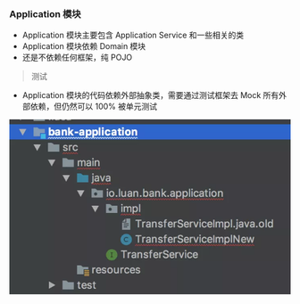 ### Application 模块

* Application 模块主要包含 Application Service 和一些相关的类
* Application 模块依赖 Domain 模块
* 还是不依赖任何框架，纯 POJO

> 测试
* Application 模块的代码依赖外部抽象类，需要通过测试框架去 Mock 所有外部依赖，但仍然可以 100% 被单元测试

![img.png](img.png)